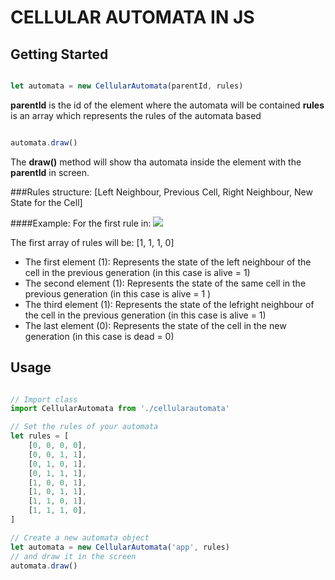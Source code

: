 # CELLULAR AUTOMATA IN JS

## Getting Started

```javascript

let automata = new CellularAutomata(parentId, rules)
```
**parentId** is the id of the element where the automata will be contained
**rules** is an array which represents the rules of the automata based

```javascript

automata.draw()
```
The **draw()** method will show tha automata inside the element with the **parentId** in screen.

###Rules structure:
[Left Neighbour, Previous Cell, Right Neighbour, New State for the Cell]

####Example:
For the first rule in:
![](http://atlas.wolfram.com/01/01/126/01_01_4_126.gif)

The first array of rules will be:
[1, 1, 1, 0]

+ The first element (1): Represents the state of the left neighbour of the cell in the previous generation (in this case is alive = 1)
+ The second element (1): Represents the state of the same cell in the previous generation (in this case is alive = 1 )
+ The third element (1): Represents the state of the lefright neighbour of the cell in the previous generation (in this case is alive = 1)
+ The last element (0): Represents the state of the cell in the new generation (in this case is dead = 0)


## Usage
```javascript

// Import class
import CellularAutomata from './cellularautomata'

// Set the rules of your automata
let rules = [
    [0, 0, 0, 0],
    [0, 0, 1, 1],
    [0, 1, 0, 1],
    [0, 1, 1, 1],
    [1, 0, 0, 1],
    [1, 0, 1, 1],
    [1, 1, 0, 1],
    [1, 1, 1, 0],
]

// Create a new automata object
let automata = new CellularAutomata('app', rules)
// and draw it in the screen
automata.draw()
```